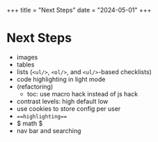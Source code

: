 +++
title = "Next Steps"
date = "2024-05-01"
+++

# Next Steps

- images
- tables
- lists (`<ul/>`, `<ol/>`, and `<ul/>`-based checklists)
- code highlighting in light mode
- (refactoring)
    - toc: use macro hack instead of js hack
- contrast levels: high default low
- use cookies to store config per user
- `==highlighting==`
- $ math $
- nav bar and searching
